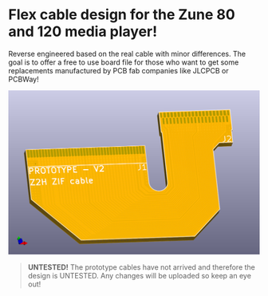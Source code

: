# Flex cable design for the Zune 80 and 120 media player!

Reverse engineered based on the real cable with minor differences. The goal is to offer a free to use board file for those who want to get some replacements manufactured by PCB fab companies like JLCPCB or PCBWay! 

![alt text](https://github.com/KeithJackal/z2h-zif-flex/blob/main/zune-z2h-hdd-zif-cable.png)


> **UNTESTED!** The prototype cables have not arrived and therefore the design is UNTESTED. Any changes will be uploaded so keep an eye out! 

